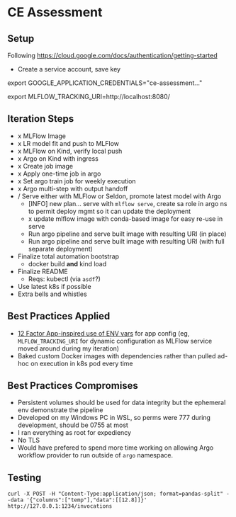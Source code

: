 # CE Assessment

## Setup

Following https://cloud.google.com/docs/authentication/getting-started

* Create a service account, save key

export GOOGLE_APPLICATION_CREDENTIALS="ce-assessment..."

export MLFLOW_TRACKING_URI=http://localhost:8080/

## Iteration Steps

- x MLFlow Image
- x LR model fit and push to MLFlow 
- x MLFlow on Kind, verify local push
- x Argo on Kind with ingress
- x Create job image
- x Apply one-time job in argo
- x Set argo train job for weekly execution 
- x Argo multi-step with output handoff
- / Serve either with MLFlow or Seldon, promote latest model with Argo
    - [INFO] new plan... serve with `mlflow serve`, create sa role in argo ns to permit deploy mgmt so it can update the deployment
    - x update mlflow image with conda-based image for easy re-use in serve
    - Run argo pipeline and serve built image with resulting URI (in place)
    - Run argo pipeline and serve built image with resulting URI (with full separate deployment)
- Finalize total automation bootstrap
    - docker build **and** kind load
- Finalize README
    - Reqs: kubectl (via `asdf`?)
- Use latest k8s if possible
- Extra bells and whistles

## Best Practices Applied

- [12 Factor App-inspired use of ENV vars](https://12factor.net/config) for app config (eg, `MLFLOW_TRACKING_URI` for dynamic configuration as MLFlow service moved around during my iteration)
- Baked custom Docker images with dependencies rather than pulled ad-hoc on execution in k8s pod every time

## Best Practices Compromises

- Persistent volumes should be used for data integrity but the ephemeral env demonstrate the pipeline
- Developed on my Windows PC in WSL, so perms were 777 during development, should be 0755 at most
- I ran everything as root for expediency
- No TLS
- Would have prefered to spend more time working on allowing Argo workflow provider to run outside of `argo` namespace.


## Testing

```
curl -X POST -H "Content-Type:application/json; format=pandas-split" --data '{"columns":["temp"],"data":[[12.8]]}' http://127.0.0.1:1234/invocations
```